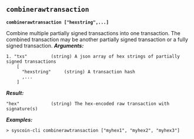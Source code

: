 ## **`combinerawtransaction`**

**`combinerawtransaction ["hexstring",...]`**

Combine multiple partially signed transactions into one transaction.
The combined transaction may be another partially signed transaction or a 
fully signed transaction.
***Arguments:***

```
1. "txs"         (string) A json array of hex strings of partially signed transactions
    [
      "hexstring"     (string) A transaction hash
      ,...
    ]

```



***Result:***

```
"hex"            (string) The hex-encoded raw transaction with signature(s)

```



***Examples:***

```
> syscoin-cli combinerawtransaction ["myhex1", "myhex2", "myhex3"]
```
